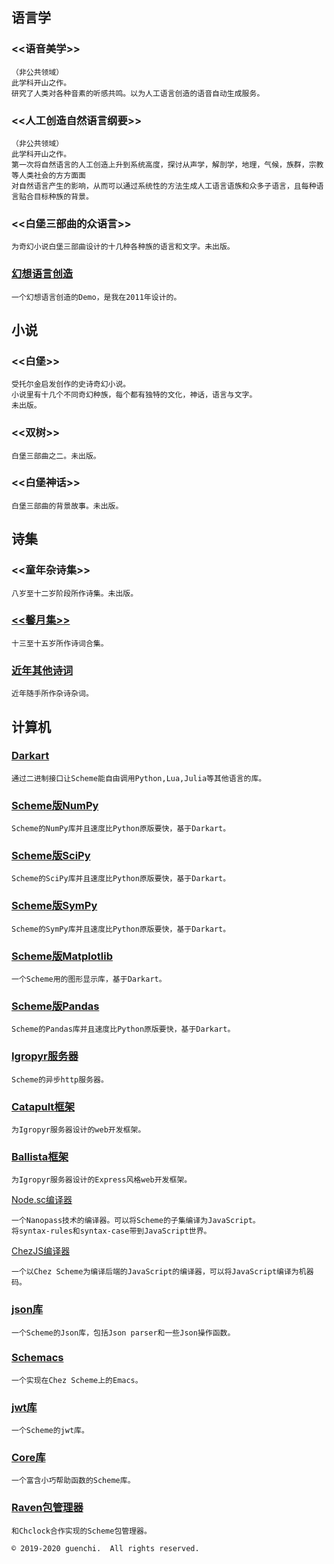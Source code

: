 ## 语言学

### <<语音美学>>

```
（非公共领域）
此学科开山之作。
研究了人类对各种音素的听感共鸣。以为人工语言创造的语音自动生成服务。
```

### <<人工创造自然语言纲要>>

```
（非公共领域）
此学科开山之作。
第一次将自然语言的人工创造上升到系统高度，探讨从声学，解剖学，地理，气候，族群，宗教等人类社会的方方面面
对自然语言产生的影响，从而可以通过系统性的方法生成人工语言语族和众多子语言，且每种语言贴合目标种族的背景。
```

### <<白堡三部曲的众语言>>

```
为奇幻小说白堡三部曲设计的十几种各种族的语言和文字。未出版。
```

### [幻想语言创造](/language-creating)

```
一个幻想语言创造的Demo，是我在2011年设计的。
```

## 小说

### <<白堡>>

```
受托尔金启发创作的史诗奇幻小说。
小说里有十几个不同奇幻种族，每个都有独特的文化，神话，语言与文字。
未出版。
```

### <<双树>>

```
白堡三部曲之二。未出版。
```

### <<白堡神话>>

```
白堡三部曲的背景故事。未出版。
```

## 诗集

### <<童年杂诗集>>

```
八岁至十二岁阶段所作诗集。未出版。
```

### [<<馨月集>>](0x0101.md)

```
十三至十五岁所作诗词合集。
```

### [近年其他诗词](0x0102.md)

```
近年随手所作杂诗杂词。
```

## 计算机

### [Darkart](https://guenchi.github.io/Darkart)

```
通过二进制接口让Scheme能自由调用Python,Lua,Julia等其他语言的库。
```

### [Scheme版NumPy](https://guenchi.github.io/NumPy)

```
Scheme的NumPy库并且速度比Python原版要快，基于Darkart。
```

### [Scheme版SciPy](https://guenchi.github.io/SciPy)

```
Scheme的SciPy库并且速度比Python原版要快，基于Darkart。
```

### [Scheme版SymPy](https://guenchi.github.io/SymPy)

```
Scheme的SymPy库并且速度比Python原版要快，基于Darkart。
```


### [Scheme版Matplotlib](https://guenchi.github.io/Matplotlib)

```
一个Scheme用的图形显示库，基于Darkart。
```

### [Scheme版Pandas](https://guenchi.github.io/Pandas)

```
Scheme的Pandas库并且速度比Python原版要快，基于Darkart。
```

### [Igropyr服务器](https://guenchi.github.io/Igropyr)

```
Scheme的异步http服务器。
```

### [Catapult框架](https://guenchi.github.io/Catapult)

```
为Igropyr服务器设计的web开发框架。
```

### [Ballista框架](https://guenchi.github.io/Ballista)

```
为Igropyr服务器设计的Express风格web开发框架。
```

[Node.sc编译器](https://github.com/guenchi/node.sc)

```
一个Nanopass技术的编译器。可以将Scheme的子集编译为JavaScript。
将syntax-rules和syntax-case带到JavaScript世界。
```

[ChezJS编译器](https://guenchi.github.io/ChezJS)

```
一个以Chez Scheme为编译后端的JavaScript的编译器，可以将JavaScript编译为机器码。
```

### [json库](https://guenchi.github.io/json/)

```
一个Scheme的Json库，包括Json parser和一些Json操作函数。
```

### [Schemacs](https://guenchi.github.io/Schemacs)

```
一个实现在Chez Scheme上的Emacs。
```

### [jwt库](https://github.com/guenchi/jwt)

```
一个Scheme的jwt库。
```

### [Core库](https://guenchi.github.io/Core)

```
一个富含小巧帮助函数的Scheme库。
```

### [Raven包管理器](https://guenchi.github.io/Raven)

```
和Chclock合作实现的Scheme包管理器。
```


```
© 2019-2020 guenchi.  All rights reserved.
```
